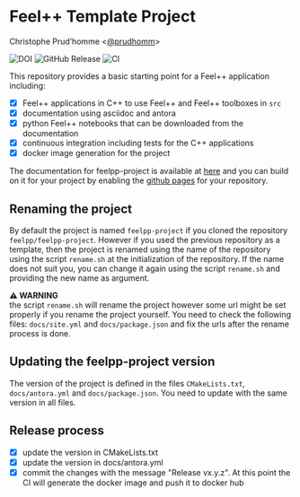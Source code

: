 # Feel++ Template Project 
Christophe Prud’homme &lt;[@prudhomm](https://github.com/prudhomm)>

![DOI](https://zenodo.org/badge/DOI/10.5281/zenodo.12762669.svg)
![GitHub Release](https://img.shields.io/github/v/release/feelpp/feelpp-project)
![CI](https://github.com/feelpp/feelpp-project/workflows/CI/badge.svg)

This repository provides a basic starting point for a Feel++ application including:

* [x] Feel++ applications in C++ to use Feel++ and Feel++ toolboxes in `src`
* [x] documentation using asciidoc and antora
* [x] python Feel++ notebooks that can be downloaded from the documentation
* [x] continuous integration including tests for the C++ applications
* [x] docker image generation for the project

The documentation for feelpp-project is available at [here](https://feelpp.github.io/feelpp-project) and you can build on it for your project by enabling the [github pages](https://docs.github.com/en/pages) for your repository.

## Renaming the project

By default the project is named  `feelpp-project` if you cloned the repository `feelpp/feelpp-project`.
However if you used the previous repository as a template, then the project is renamed using the name of the repository using the script `rename.sh` at the initialization of the repository.
If the name does not suit you, you can change it again using the script `rename.sh` and providing the new name as argument.

**⚠️ WARNING**\
the script `rename.sh` will rename the project however some url might be set properly if you rename the project yourself. You need to check the following files: `docs/site.yml` and `docs/package.json` and fix the urls after the rename process is done.

## Updating the feelpp-project  version

The version of the project is defined in the files `CMakeLists.txt`, `docs/antora.yml` and `docs/package.json`. 
You need to update with the same version in all files.

## Release process

* [x] update the version in CMakeLists.txt
* [x] update the version in docs/antora.yml
* [x] commit the changes with the message "Release vx.y.z". At this point the CI will generate the docker image and push it to docker hub

